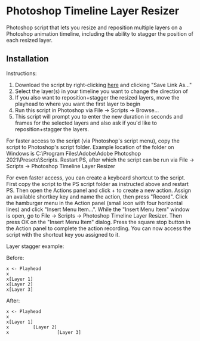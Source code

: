 # Photoshop Timeline Layer Resizer

Photoshop script that lets you resize and reposition multiple layers on
a Photoshop animation timeline, including the ability to stagger the position
of each resized layer.

## Installation

Instructions:

1. Download the script by right-clicking [here](https://raw.githubusercontent.com/horshack-dpreview/Photoshop-Timeline-Layer-Resizer/master/Photoshop%20Timeline%20Layer%20Resizer.jsx) and clicking "Save Link As..."
2. Select the layer(s) in your timeline you want to change the direction of
3. If you also want to reposition+stagger the resized layers, move the
   playhead to where you want the first layer to begin
4. Run this script in Photoshop via File -> Scripts -> Browse...
5. This script will prompt you to enter the new duration in seconds and frames
   for the selected layers and also ask if you'd like to reposition+stagger
   the layers.



For faster access to the script (via Photoshop's script menu), copy the script
to Photoshop's script folder. Example location of the folder on Windows is
C:\Program Files\Adobe\Adobe Photoshop 2021\Presets\Scripts. Restart PS, after
which the script can be run via File -> Scripts -> Photoshop Timeline Layer
Resizer

For even faster access, you can create a keyboard shortcut to the script.
First copy the script to the PS script folder as instructed above and restart
PS. Then open the Actions panel and click + to create a new action. Assign an
available shortkey key and name the action, then press "Record". Click the
hamburger menu in the Action panel (small icon with four horizontal lines) and
click "Insert Menu Item...". While the "Insert Menu Item" window is open, go
to File -> Scripts -> Photoshop Timeline Layer Resizer. Then press OK on the
"Insert Menu Item" dialog. Press the square stop button in the Action panel to
complete the action recording. You can now access the script with the shortcut
key you assigned to it.


Layer stagger example:

Before:
```
x <- Playhead
x
x[Layer 1]
x[Layer 2]
x[Layer 3]
```
After:
```
x <- Playhead
x
x[Layer 1]
x         [Layer 2]
x                  [Layer 3]
```